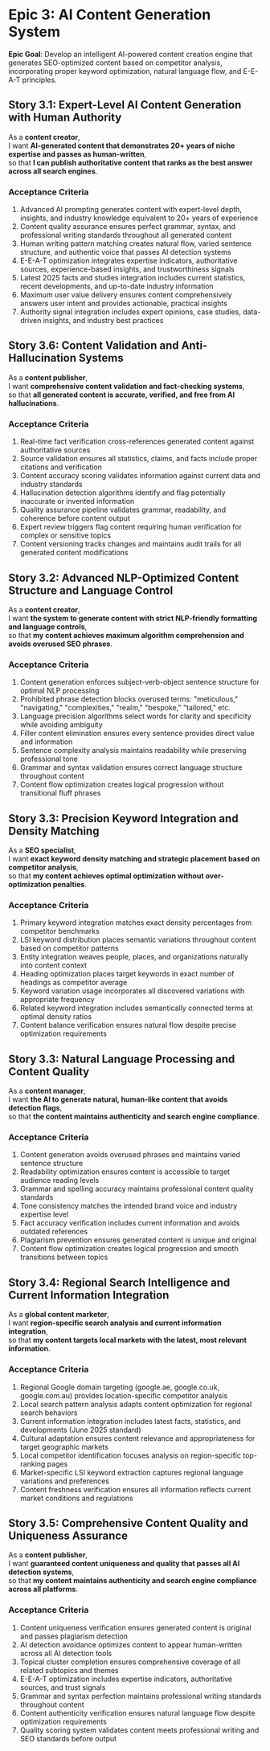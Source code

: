 # Epic 3: AI Content Generation System

**Epic Goal**: Develop an intelligent AI-powered content creation engine that generates SEO-optimized content based on competitor analysis, incorporating proper keyword optimization, natural language flow, and E-E-A-T principles.

## Story 3.1: Expert-Level AI Content Generation with Human Authority

As a **content creator**,  
I want **AI-generated content that demonstrates 20+ years of niche expertise and passes as human-written**,  
so that **I can publish authoritative content that ranks as the best answer across all search engines**.

### Acceptance Criteria
1. Advanced AI prompting generates content with expert-level depth, insights, and industry knowledge equivalent to 20+ years of experience
2. Content quality assurance ensures perfect grammar, syntax, and professional writing standards throughout all generated content
3. Human writing pattern matching creates natural flow, varied sentence structure, and authentic voice that passes AI detection systems
4. E-E-A-T optimization integrates expertise indicators, authoritative sources, experience-based insights, and trustworthiness signals
5. Latest 2025 facts and studies integration includes current statistics, recent developments, and up-to-date industry information
6. Maximum user value delivery ensures content comprehensively answers user intent and provides actionable, practical insights
7. Authority signal integration includes expert opinions, case studies, data-driven insights, and industry best practices

## Story 3.6: Content Validation and Anti-Hallucination Systems

As a **content publisher**,  
I want **comprehensive content validation and fact-checking systems**,  
so that **all generated content is accurate, verified, and free from AI hallucinations**.

### Acceptance Criteria
1. Real-time fact verification cross-references generated content against authoritative sources
2. Source validation ensures all statistics, claims, and facts include proper citations and verification
3. Content accuracy scoring validates information against current data and industry standards
4. Hallucination detection algorithms identify and flag potentially inaccurate or invented information
5. Quality assurance pipeline validates grammar, readability, and coherence before content output
6. Expert review triggers flag content requiring human verification for complex or sensitive topics
7. Content versioning tracks changes and maintains audit trails for all generated content modifications

## Story 3.2: Advanced NLP-Optimized Content Structure and Language Control

As a **content creator**,  
I want **the system to generate content with strict NLP-friendly formatting and language controls**,  
so that **my content achieves maximum algorithm comprehension and avoids overused SEO phrases**.

### Acceptance Criteria
1. Content generation enforces subject-verb-object sentence structure for optimal NLP processing
2. Prohibited phrase detection blocks overused terms: "meticulous," "navigating," "complexities," "realm," "bespoke," "tailored," etc.
3. Language precision algorithms select words for clarity and specificity while avoiding ambiguity
4. Filler content elimination ensures every sentence provides direct value and information
5. Sentence complexity analysis maintains readability while preserving professional tone
6. Grammar and syntax validation ensures correct language structure throughout content
7. Content flow optimization creates logical progression without transitional fluff phrases

## Story 3.3: Precision Keyword Integration and Density Matching

As a **SEO specialist**,  
I want **exact keyword density matching and strategic placement based on competitor analysis**,  
so that **my content achieves optimal optimization without over-optimization penalties**.

### Acceptance Criteria
1. Primary keyword integration matches exact density percentages from competitor benchmarks
2. LSI keyword distribution places semantic variations throughout content based on competitor patterns
3. Entity integration weaves people, places, and organizations naturally into content context
4. Heading optimization places target keywords in exact number of headings as competitor average
5. Keyword variation usage incorporates all discovered variations with appropriate frequency
6. Related keyword integration includes semantically connected terms at optimal density ratios
7. Content balance verification ensures natural flow despite precise optimization requirements

## Story 3.3: Natural Language Processing and Content Quality

As a **content manager**,  
I want **the AI to generate natural, human-like content that avoids detection flags**,  
so that **the content maintains authenticity and search engine compliance**.

### Acceptance Criteria
1. Content generation avoids overused phrases and maintains varied sentence structure
2. Readability optimization ensures content is accessible to target audience reading levels
3. Grammar and spelling accuracy maintains professional content quality standards
4. Tone consistency matches the intended brand voice and industry expertise level
5. Fact accuracy verification includes current information and avoids outdated references
6. Plagiarism prevention ensures generated content is unique and original
7. Content flow optimization creates logical progression and smooth transitions between topics

## Story 3.4: Regional Search Intelligence and Current Information Integration

As a **global content marketer**,  
I want **region-specific search analysis and current information integration**,  
so that **my content targets local markets with the latest, most relevant information**.

### Acceptance Criteria
1. Regional Google domain targeting (google.ae, google.co.uk, google.com.au) provides location-specific competitor analysis
2. Local search pattern analysis adapts content optimization for regional search behaviors
3. Current information integration includes latest facts, statistics, and developments (June 2025 standard)
4. Cultural adaptation ensures content relevance and appropriateness for target geographic markets
5. Local competitor identification focuses analysis on region-specific top-ranking pages
6. Market-specific LSI keyword extraction captures regional language variations and preferences
7. Content freshness verification ensures all information reflects current market conditions and regulations

## Story 3.5: Comprehensive Content Quality and Uniqueness Assurance

As a **content publisher**,  
I want **guaranteed content uniqueness and quality that passes all AI detection systems**,  
so that **my content maintains authenticity and search engine compliance across all platforms**.

### Acceptance Criteria
1. Content uniqueness verification ensures generated content is original and passes plagiarism detection
2. AI detection avoidance optimizes content to appear human-written across all AI detection tools
3. Topical cluster completion ensures comprehensive coverage of all related subtopics and themes
4. E-E-A-T optimization includes expertise indicators, authoritative sources, and trust signals
5. Grammar and syntax perfection maintains professional writing standards throughout content
6. Content authenticity verification ensures natural language flow despite optimization requirements
7. Quality scoring system validates content meets professional writing and SEO standards before output
